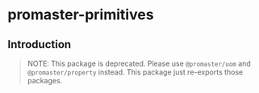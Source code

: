 # promaster-primitives

## Introduction

> NOTE: This package is deprecated. Please use `@promaster/uom` and `@promaster/property` instead. This package just re-exports those packages.

